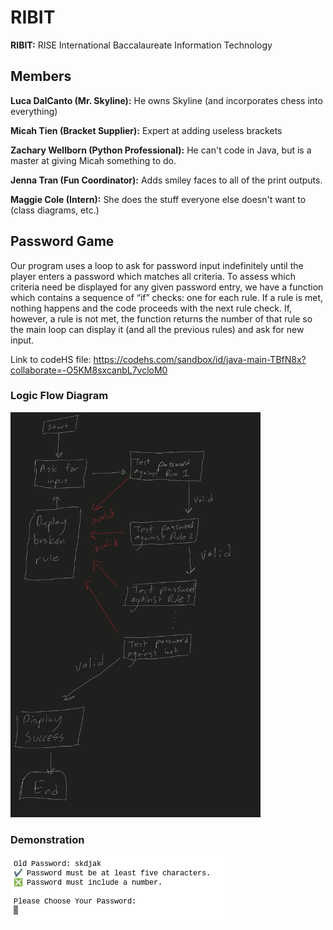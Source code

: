 # RIBIT

**RIBIT:** RISE International Baccalaureate Information Technology

## Members

**Luca DalCanto (Mr. Skyline):** He owns Skyline (and incorporates chess into everything)

**Micah Tien (Bracket Supplier):** Expert at adding useless brackets

**Zachary Wellborn (Python Professional):** He can't code in Java, but is a master at giving Micah something to do.

**Jenna Tran (Fun Coordinator):** Adds smiley faces to all of the print outputs.

**Maggie Cole (Intern):** She does the stuff everyone else doesn't want to (class diagrams, etc.)

## Password Game
Our program uses a loop to ask for password input indefinitely until the player enters a password which matches all criteria. To assess which criteria need be displayed for any given password entry, we have a function which contains a sequence of “if” checks: one for each rule. If a rule is met, nothing happens and the code proceeds with the next rule check. If, however, a rule is not met, the function returns the number of that rule so the main loop can display it (and all the previous rules) and ask for new input.

Link to codeHS file: https://codehs.com/sandbox/id/java-main-TBfN8x?collaborate=-O5KM8sxcanbL7vcloM0

### Logic Flow Diagram

<img src="https://github.com/Luca-Skyline/RIBIT-REPO/blob/main/images/IMG_0042.jpeg?raw=true" width="400" />

### Demonstration

![Demonstration](https://github.com/Luca-Skyline/RIBIT-REPO/blob/main/images/demonstration.png?raw=true)


